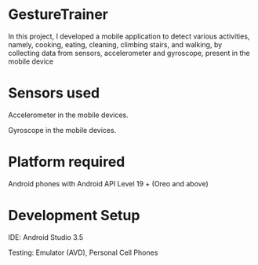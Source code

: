 # GestureTrainer
In this project, I developed a mobile application to detect various activities, namely, cooking, eating, cleaning, climbing stairs, and walking, by collecting data from sensors, accelerometer and gyroscope, present in the mobile device

# Sensors used
Accelerometer in the mobile devices.

Gyroscope in the mobile devices.

# Platform required
Android phones with Android API Level 19 + (Oreo and
above)

# Development Setup
IDE: Android Studio 3.5

Testing: Emulator (AVD), Personal Cell Phones




